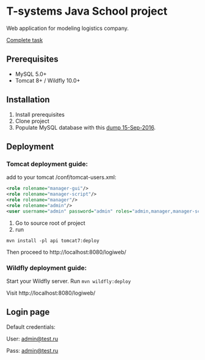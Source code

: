 # T-systems Java School project

Web application for modeling logistics company. 

[Complete task](docs/task.md)

## Prerequisites

 * MySQL 5.0+
 * Tomcat 8+ / Wildfly 10.0+
  
## Installation

 1. Install prerequisites
 2. Clone project 
 3. Populate MySQL database with this [dump 15-Sep-2016](https://gist.github.com/261ea8ed768aa63346a0ba294ad44923).

## Deployment 

### Tomcat deployment guide:

add to your tomcat /conf/tomcat-users.xml:
    
```xml
<role rolename="manager-gui"/>
<role rolename="manager-script"/>
<role rolename="manager"/>
<role rolename="admin"/>
<user username="admin" password="admin" roles="admin,manager,manager-script,manager-gui"/>
```

  1. Go to source root of project
  2. run 
  
 `mvn install -pl api tomcat7:deploy `

Then proceed to http://localhost:8080/logiweb/

### Wildfly deployment guide:
Start your Wildfly server. 
Run `mvn wildfly:deploy`

Visit http://localhost:8080/logiweb/ 
 

## Login page

Default credentials: 

User: admin@test.ru

Pass: admin@test.ru

